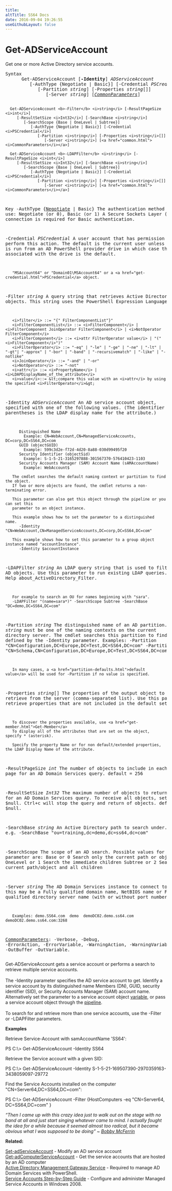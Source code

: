 ```yaml
---
title:
altTitle: SS64 Docs
date: 2016-09-04 19:26:55
useGithubLayout: false
---
```

<!-- #BeginLibraryItem "/Library/head_ps.lbi" --><!-- #EndLibraryItem --><h1>Get-ADServiceAccount</h1> 
<p>Get one or more Active Directory service accounts.</p>
<pre>Syntax
      Get-ADServiceAccount [<b>-Identity</b>] <i>ADServiceAccount</i>
         [-AuthType {Negotiate | Basic}] [-Credential <i>PSCredential</i>]
            [-Partition <i>string</i>] [-Properties <i>string</i>[]]
               [-Server <i>string</i>] [<a href="common.html"><i>CommonParameters</i></a>]

      Get-ADServiceAccount <b>-Filter</b> <i>string</i> [-ResultPageSize <i>int</i>]
         [-ResultSetSize <i>Int32</i>] [-SearchBase <i>string</i>]
            [-SearchScope {Base | OneLevel | Subtree}]
               [-AuthType {Negotiate | Basic}] [-Credential <i>PSCredential</i>]
                  [-Partition <i>string</i>] [-Properties <i>string</i>[]]
                     [-Server <i>string</i>] [<a href="common.html"><i>CommonParameters</i></a>]

      Get-ADServiceAccount <b>-LDAPFilter</b> <i>string</i> [-ResultPageSize <i>int</i>]
         [-ResultSetSize <i>Int32</i>] [-SearchBase <i>string</i>]
            [-SearchScope {Base | OneLevel | Subtree}]
               [-AuthType {Negotiate | Basic}] [-Credential <i>PSCredential</i>]
                  [-Partition <i>string</i>] [-Properties <i>string</i>[]]
                     [-Server <i>string</i>] [<a href="common.html"><i>CommonParameters</i></a>]

Key
   -AuthType {<u>Negotiate</u> | Basic}
       The authentication method to use: Negotiate (or 0), Basic (or 1)
       A Secure Sockets Layer (SSL) connection is required for Basic authentication.

   -Credential <i>PSCredential</i>
       A user account that has permission to perform this action.
       The default is the current user unless the cmdlet is run from an AD PowerShell provider drive
       in which case the account associated with the drive is the default.

       "MSAccount64" or "Domain01\MSAccount64" or a <a href="get-credential.html">PSCredential</a> object.

   -Filter <i>string</i>
       A query string that retrieves Active Directory objects.
       This string uses the PowerShell Expression Language syntax:

       <i>filter</i> ::= "{" FilterComponentList"}"
       <i>FilterComponentList</i> ::= <i>FilterComponent</i> | <i>FilterComponent JoinOperator FilterComponent</i> | <i>NotOperator FilterComponent</i>
       <i>FilterComponent</i> ::= <i>attr FilterOperator value</i> | "(" <i>FilterComponent</i>")"
       <i>FilterOperator</i> ::= "-eq" | "-le" | "-ge" | "-ne" | "-lt" | "-gt"| "-approx" | "-bor" | "-band" | "-recursivematch" | "-like" | "-notlike"
       <i>JoinOperator</i> ::= "-and" | "-or"
       <i>NotOperator</i> ::= "-not"
       <i>attr</i> ::= <i>PropertyName</i> | <i>LDAPDisplayName_of_the_attribute</i>
       <i>value</i>::= &lt;compare this value with an <i>attr</i> by using the specified <i>FilterOperator</i>&gt;

   -Identity <i>ADServiceAccount</i>
       An AD service account object, specified with one of the following values.
       (The identifier in parentheses is the LDAP display name for the attribute.)

          Distinguished Name 
            Example: CN=WebAccount,CN=ManagedServiceAccounts, DC=corp,DC=SS64,DC=com 
          GUID (objectGUID) 
            Example: 599c3d2e-f72d-4d20-8a88-030d99495f20
          Security Identifier (objectSid) 
            Example: S-1-5-21-3165297888-301567370-576410423-1103
          Security Accounts Manager (SAM) Account Name (sAMAccountName)
            Example: WebAccount$

       The cmdlet searches the default naming context or partition to find the object.
       If two or more objects are found, the cmdlet returns a non-terminating error.

       This parameter can also get this object through the pipeline or you can set this
       parameter to an object instance.

       This example shows how to set the parameter to a distinguished name.
          -Identity  "CN=WebAccount,CN=ManagedServiceAccounts,DC=corp,DC=SS64,DC=com"

       This example shows how to set this parameter to a group object instance named "accountInstance".
          -Identity $accountInstance

   -LDAPFilter <i>string</i>
       An LDAP query string that is used to filter AD objects.
       Use this parameter to run existing LDAP queries. 
       See also Help about_ActiveDirectory_Filter.

       For example to search an OU for names beginning with "sara".
       -LDAPFilter "(name=sara*)" -SearchScope Subtree -SearchBase "DC=demo,DC=SS64,DC=com"

   -Partition <i>string</i>
       The distinguished name of an AD partition.
       <i>string</i> must be one of the naming contexts on the current directory server.
       The cmdlet searches this partition to find the object defined by the -Identity parameter. 
       Examples:
         -Partition "CN=Configuration,DC=Europe,DC=Test,DC=SS64,DC=com"
         -Partition "CN=Schema,CN=Configuration,DC=Europe,DC=Test,DC=SS64,DC=com"
          
       In many cases, a <a href="partition-defaults.html">default value</a> will be used for -Partition if no value is specified.

   -Properties <i>string</i>[]
       The properties of the output object to retrieve from the server (comma-separated list).
       Use this parameter to retrieve properties that are not included in the default set.

       To discover the properties available, use <a href="get-member.html">Get-Member</a>
       To display all of the attributes that are set on the object, specify * (asterisk).

       Specify the property Name or for non default/extended properties, the LDAP Display Name of the attribute.

   -ResultPageSize <i>int</i>
       The number of objects to include in each page for an AD Domain Services query.
       default = 256

   -ResultSetSize <i>Int32</i>
       The maximum number of objects to return for an AD Domain Services query.
       To receive all objects, set this to $null. Ctrl+c will stop the query and return of objects.
       default = $null.

   -SearchBase <i>string</i>
       An Active Directory path to search under.
       e.g.
       -SearchBase "ou=training,dc=demo,dc=ss64,dc=com"

   -SearchScope
       The scope of an AD search.
       Possible values for this parameter are:
       Base or 0        Search only the current path or object.
       OneLevel or 1    Search the immediate children
       Subtree or 2     Search the current path/object and all children

   -Server <i>string</i>
       The AD Domain Services instance to connect to, this may be a Fully qualified domain name,
       NetBIOS name or Fully qualified directory server name (with or without port number).

       Examples: demo.SS64.com  demo  demoDC02.demo.ss64.com  demoDC02.demo.ss64.com:3268

   <a href="common.html">CommonParameters</a>:
       -Verbose, -Debug, -ErrorAction, -ErrorVariable, -WarningAction, -WarningVariable,
       -OutBuffer -OutVariable.</pre>
<p>Get-ADServiceAccount  gets a service account or performs a search to retrieve multiple service accounts.<br>
<br>
The <span class="code">-Identity</span> parameter specifies the AD service account to get. Identify a service account by
its distinguished name Members (DN), GUID, security identifier (SID), or Security Accounts Manager (SAM) account name. Alternatively set the parameter to a service account object <a href="syntax-variables.html">variable</a>, or pass a service account object through the <a href="syntax-pipeline.html">pipeline</a>.<br>
<br>
To search for and retrieve more than one service accounts, use the <span class="code">-Filter </span>or<span class="code"> -LDAPFilter</span> parameters.</p>
<p><b>Examples</b></p>
<p>Retrieve Service-Account with samAccountName 'SS64':</p>
<p><span class="code">PS C:\&gt; Get-ADServiceAccount -Identity SS64 </span></p>
<p>Retrieve the Service account with a given SID:</p>
<p><span class="code">PS C:\&gt; Get-ADServiceAccount -Identity S-1-5-21-169507390-2970359163-3438059097-29772</span></p>
<p>Find the Service Accounts installed on the computer "CN=Server64,DC=SS64,DC=com":</p>
<p><span class="code">PS C:\&gt; Get-ADServiceAccount -Filter {HostComputers -eq "CN=Server64, DC=SS64,DC=com" }</span></p>
<p class="quote"><i>“Then I came up with this crazy idea just to walk out on the stage with no band at all and just start singing whatever came to mind. I actually fought the idea for a while because it seemed almost too radical, but it became obvious what I was supposed to be doing” ~ <a href="http://www.youtube.com/watch?v=PgvJg7D6Qck">Bobby McFerrin</a></i></p>
<p><b>Related:</b></p>
<p><a href="set-adserviceaccount.html">Set-adServiceAccount</a> - Modify an AD service account<br>
<a href="get-adcomputerserviceaccount.html">Get-adComputerServiceAccount</a> - Get the service accounts that are hosted by an AD computer<br>
<a href="http://www.microsoft.com/download/en/details.aspx?displaylang=en&amp;id=2852">Active Directory Management Gateway Service</a> - Required to manage  AD Domain Services with PowerShell.<br>
<a href="http://technet.microsoft.com/en-us/library/dd548356%28WS.10%29.aspx">Service Accounts Step-by-Step Guide</a> - Configure and administer Managed Service Accounts in Windows 2008.</p><!-- #BeginLibraryItem "/Library/foot_ps.lbi" --><p>
<!-- PowerShell300 -->
<ins class="adsbygoogle" style="display:inline-block;width:300px;height:250px" data-ad-client="ca-pub-6140977852749469" data-ad-slot="6253539900"></ins>
<script>
(adsbygoogle = window.adsbygoogle || []).push({});
</script></p>
<hr>
<div id="bl" class="footer"><a href="get-adserviceaccount.html#"><img src="../images/top.png" width="30" height="22" alt="Back to the Top"></a></div>
<div id="br" class="footer, tagline">© Copyright <a href="../index.html">SS64.com</a> 1999-2015<br>
Some rights reserved</div><!-- #EndLibraryItem -->

